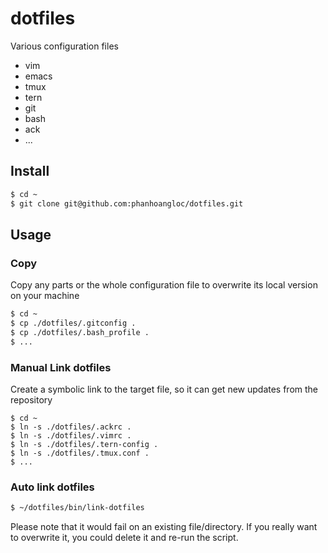 # dotfiles

Various configuration files

- vim
- emacs
- tmux
- tern
- git
- bash
- ack
- ...

## Install

```bash
$ cd ~
$ git clone git@github.com:phanhoangloc/dotfiles.git
```

## Usage

### Copy

Copy any parts or the whole configuration file to overwrite its local version on your machine

```bash
$ cd ~
$ cp ./dotfiles/.gitconfig .
$ cp ./dotfiles/.bash_profile .
$ ...
```

### Manual Link dotfiles

Create a symbolic link to the target file, so it can get new updates from the repository

```
$ cd ~
$ ln -s ./dotfiles/.ackrc .
$ ln -s ./dotfiles/.vimrc .
$ ln -s ./dotfiles/.tern-config .
$ ln -s ./dotfiles/.tmux.conf .
$ ...
```

### Auto link dotfiles

```bash
$ ~/dotfiles/bin/link-dotfiles
```

Please note that it would fail on an existing file/directory.
If you really want to overwrite it, you could delete it and re-run the script.
